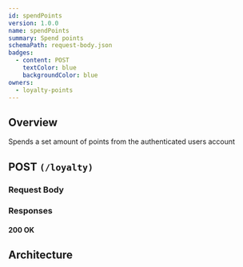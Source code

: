 ```yaml
---
id: spendPoints
version: 1.0.0
name: spendPoints
summary: Spend points
schemaPath: request-body.json
badges:
  - content: POST
    textColor: blue
    backgroundColor: blue
owners:
  - loyalty-points
---
```

## Overview
Spends a set amount of points from the authenticated users account




## POST `(/loyalty)`




### Request Body
<SchemaViewer file="request-body.json" maxHeight="500" id="request-body" />


### Responses

#### <span className="text-green-500">200 OK</span>
<SchemaViewer file="response-200.json" maxHeight="500" id="response-200" />



## Architecture

<NodeGraph />
